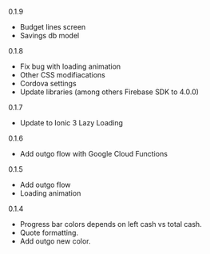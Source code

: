 0.1.9
  * Budget lines screen
  * Savings db model



0.1.8
  * Fix bug with loading animation
  * Other CSS modifiacations
  * Cordova settings
  * Update libraries (among others Firebase SDK to 4.0.0)


0.1.7
  * Update to Ionic 3 Lazy Loading

0.1.6
  * Add outgo flow with Google Cloud Functions


0.1.5
  * Add outgo flow
  * Loading animation
  

0.1.4
  * Progress bar colors depends on left cash vs total cash.
  * Quote formatting.
  * Add outgo new color.

